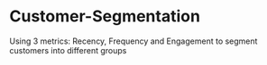 # Customer-Segmentation
Using 3 metrics: Recency, Frequency and Engagement to segment customers into different groups 
